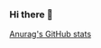 ### Hi there 👋

[Anurag's GitHub stats](https://github-readme-stats.vercel.app/api?username=dmalagueta&theme=highcontrast&show_icons=true)
